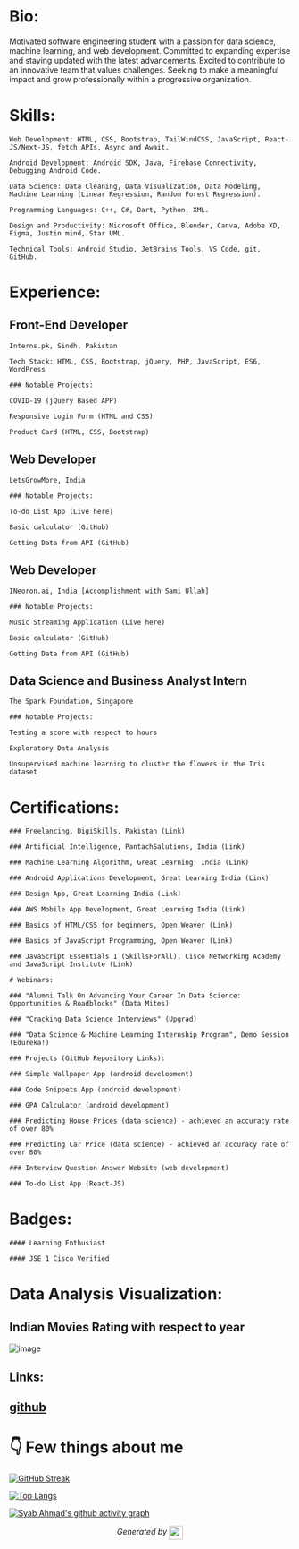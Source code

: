 
# Bio:
Motivated software engineering student with a passion for data science, machine learning, and web development. Committed to expanding expertise and staying updated with the latest advancements. Excited to contribute to an innovative team that values challenges. Seeking to make a meaningful impact and grow professionally within a progressive organization.

# Skills:
```
Web Development: HTML, CSS, Bootstrap, TailWindCSS, JavaScript, React-JS/Next-JS, fetch APIs, Async and Await.

Android Development: Android SDK, Java, Firebase Connectivity, Debugging Android Code.

Data Science: Data Cleaning, Data Visualization, Data Modeling, Machine Learning (Linear Regression, Random Forest Regression).

Programming Languages: C++, C#, Dart, Python, XML.

Design and Productivity: Microsoft Office, Blender, Canva, Adobe XD, Figma, Justin mind, Star UML.

Technical Tools: Android Studio, JetBrains Tools, VS Code, git, GitHub.
```
# Experience:

## Front-End Developer
```
Interns.pk, Sindh, Pakistan

Tech Stack: HTML, CSS, Bootstrap, jQuery, PHP, JavaScript, ES6, WordPress

### Notable Projects:

COVID-19 (jQuery Based APP)

Responsive Login Form (HTML and CSS)

Product Card (HTML, CSS, Bootstrap)
```
## Web Developer
```
LetsGrowMore, India

### Notable Projects:

To-do List App (Live here)

Basic calculator (GitHub)

Getting Data from API (GitHub)
```
## Web Developer
```
INeoron.ai, India [Accomplishment with Sami Ullah]

### Notable Projects:

Music Streaming Application (Live here)

Basic calculator (GitHub)

Getting Data from API (GitHub)
```
## Data Science and Business Analyst Intern
```
The Spark Foundation, Singapore

### Notable Projects:

Testing a score with respect to hours

Exploratory Data Analysis

Unsupervised machine learning to cluster the flowers in the Iris dataset
```
# Certifications:
```
### Freelancing, DigiSkills, Pakistan (Link)

### Artificial Intelligence, PantachSalutions, India (Link)

### Machine Learning Algorithm, Great Learning, India (Link)

### Android Applications Development, Great Learning India (Link)

### Design App, Great Learning India (Link)

### AWS Mobile App Development, Great Learning India (Link)

### Basics of HTML/CSS for beginners, Open Weaver (Link)

### Basics of JavaScript Programming, Open Weaver (Link)

### JavaScript Essentials 1 (SkillsForAll), Cisco Networking Academy and JavaScript Institute (Link)
```
```
# Webinars:

### "Alumni Talk On Advancing Your Career In Data Science: Opportunities & Roadblocks" (Data Mites)

### "Cracking Data Science Interviews" (Upgrad)

### "Data Science & Machine Learning Internship Program", Demo Session (Edureka!)

### Projects (GitHub Repository Links):

### Simple Wallpaper App (android development)

### Code Snippets App (android development)

### GPA Calculator (android development)

### Predicting House Prices (data science) - achieved an accuracy rate of over 80%

### Predicting Car Price (data science) - achieved an accuracy rate of over 80%

### Interview Question Answer Website (web development)

### To-do List App (React-JS)
```
# Badges:
```
#### Learning Enthusiast

#### JSE 1 Cisco Verified
```
# Data Analysis Visualization:
## Indian Movies Rating with respect to year
![image](https://github.com/SyabAhmad/SyabAhmad/assets/81256221/0eae67f1-8c22-4cc5-a07b-e984490f4b8a)
## Links:

## <a href="https://www.github.com/SyabAhmad">github</a>

# 👇 Few things about me

[![GitHub Streak](https://github-readme-streak-stats.herokuapp.com/?user=SyabAhmad)](https://github.com/SyabAhmad/github-readme-streak-stats)

[![Top Langs](https://github-readme-stats.vercel.app/api/top-langs/?username=SyabAhmad)](https://github.com/SyabAhmad/github-readme-stats)

[![Syab Ahmad's github activity graph](https://github-readme-activity-graph.vercel.app/graph?username=SyabAhmad&theme=github-compact)](https://github.com/SyabAhmad/github-readme-activity-graph)
<div>

            
</div>




<p align="center">
<i>Generated by <a href="https://www.tublian.com/"><img src="https://tublian-newsletter-assets.s3.amazonaws.com/just-logo.png" width="25" style="vertical-align: middle"/></i>
</p>
